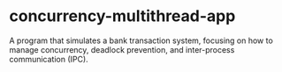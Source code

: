 # concurrency-multithread-app
A program that simulates a bank transaction system, focusing on how to manage concurrency, deadlock prevention, and inter-process communication (IPC).
